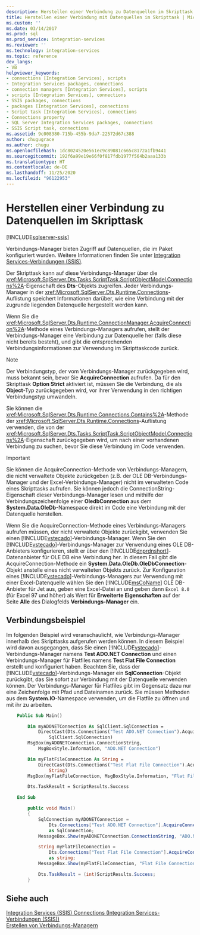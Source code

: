 ```yaml
---
description: Herstellen einer Verbindung zu Datenquellen im Skripttask
title: Herstellen einer Verbindung mit Datenquellen im Skripttask | Microsoft-Dokumentation
ms.custom: ''
ms.date: 03/14/2017
ms.prod: sql
ms.prod_service: integration-services
ms.reviewer: ''
ms.technology: integration-services
ms.topic: reference
dev_langs:
- VB
helpviewer_keywords:
- connections [Integration Services], scripts
- Integration Services packages, connections
- connection managers [Integration Services], scripts
- scripts [Integration Services], connections
- SSIS packages, connections
- packages [Integration Services], connections
- Script task [Integration Services], connections
- Connections property
- SQL Server Integration Services packages, connections
- SSIS Script task, connections
ms.assetid: 9c008380-715b-455b-9da7-22572d67c388
author: chugugrace
ms.author: chugu
ms.openlocfilehash: 1dc8024520e561ec9c89081c665c8172a1fb9441
ms.sourcegitcommit: 192f6a99e19e66f0f817fdb1977f564b2aaa133b
ms.translationtype: HT
ms.contentlocale: de-DE
ms.lasthandoff: 11/25/2020
ms.locfileid: "96122953"
---
```

# <a name="connecting-to-data-sources-in-the-script-task"></a>Herstellen einer Verbindung zu Datenquellen im Skripttask

[!INCLUDE[sqlserver-ssis](../../../includes/applies-to-version/sqlserver-ssis.md)]


  Verbindungs-Manager bieten Zugriff auf Datenquellen, die im Paket konfiguriert wurden. Weitere Informationen finden Sie unter [Integration Services-Verbindungen &#40;SSIS&#41;](../../../integration-services/connection-manager/integration-services-ssis-connections.md).  
  
 Der Skripttask kann auf diese Verbindungs-Manager über die <xref:Microsoft.SqlServer.Dts.Tasks.ScriptTask.ScriptObjectModel.Connections%2A>-Eigenschaft des **Dts**-Objekts zugreifen. Jeder Verbindungs-Manager in der <xref:Microsoft.SqlServer.Dts.Runtime.Connections>-Auflistung speichert Informationen darüber, wie eine Verbindung mit der zugrunde liegenden Datenquelle hergestellt werden kann.  
  
 Wenn Sie die <xref:Microsoft.SqlServer.Dts.Runtime.ConnectionManager.AcquireConnection%2A>-Methode eines Verbindungs-Managers aufrufen, stellt der Verbindungs-Manager eine Verbindung zur Datenquelle her (falls diese nicht bereits besteht), und gibt die entsprechenden Verbindungsinformationen zur Verwendung im Skripttaskcode zurück.  
  
> [!NOTE]  
>  Der Verbindungstyp, der vom Verbindungs-Manager zurückgegeben wird, muss bekannt sein, bevor Sie **AcquireConnection** aufrufen. Da für den Skripttask **Option Strict** aktiviert ist, müssen Sie die Verbindung, die als **Object**-Typ zurückgegeben wird, vor ihrer Verwendung in den richtigen Verbindungstyp umwandeln.  
  
 Sie können die <xref:Microsoft.SqlServer.Dts.Runtime.Connections.Contains%2A>-Methode der <xref:Microsoft.SqlServer.Dts.Runtime.Connections>-Auflistung verwenden, die von der <xref:Microsoft.SqlServer.Dts.Tasks.ScriptTask.ScriptObjectModel.Connections%2A>-Eigenschaft zurückgegeben wird, um nach einer vorhandenen Verbindung zu suchen, bevor Sie diese Verbindung im Code verwenden.  
  
> [!IMPORTANT]  
>  Sie können die AcquireConnection-Methode von Verbindungs-Managern, die nicht verwaltete Objekte zurückgeben (z.B. der OLE DB-Verbindungs-Manager und der Excel-Verbindungs-Manager) nicht im verwalteten Code eines Skripttasks aufrufen. Sie können jedoch die ConnectionString-Eigenschaft dieser Verbindungs-Manager lesen und mithilfe der Verbindungszeichenfolge einer **OledbConnection** aus dem **System.Data.OleDb**-Namespace direkt im Code eine Verbindung mit der Datenquelle herstellen.  
>   
>  Wenn Sie die AcquireConnection-Methode eines Verbindungs-Managers aufrufen müssen, der nicht verwaltete Objekte zurückgibt, verwenden Sie einen [!INCLUDE[vstecado](../../../includes/vstecado-md.md)]-Verbindungs-Manager. Wenn Sie den [!INCLUDE[vstecado](../../../includes/vstecado-md.md)]-Verbindungs-Manager zur Verwendung eines OLE DB-Anbieters konfigurieren, stellt er über den [!INCLUDE[dnprdnshort](../../../includes/dnprdnshort-md.md)]-Datenanbieter für OLE DB eine Verbindung her. In diesem Fall gibt die AcquireConnection-Methode ein **System.Data.OleDb.OleDbConnection**-Objekt anstelle eines nicht verwalteten Objekts zurück. Zur Konfiguration eines [!INCLUDE[vstecado](../../../includes/vstecado-md.md)]-Verbindungs-Managers zur Verwendung mit einer Excel-Datenquelle wählen Sie den [!INCLUDE[msCoName](../../../includes/msconame-md.md)] OLE DB-Anbieter für Jet aus, geben eine Excel-Datei an und geben dann `Excel 8.0` (für Excel 97 und höher) als Wert für **Erweiterte Eigenschaften** auf der Seite **Alle** des Dialogfelds **Verbindungs-Manager** ein.  
  
## <a name="connections-example"></a>Verbindungsbeispiel  
 Im folgenden Beispiel wird veranschaulicht, wie Verbindungs-Manager innerhalb des Skripttasks aufgerufen werden können. In diesem Beispiel wird davon ausgegangen, dass Sie einen [!INCLUDE[vstecado](../../../includes/vstecado-md.md)]-Verbindungs-Manager namens **Test ADO.NET Connection** und einen Verbindungs-Manager für Flatfiles namens **Test Flat File Connection** erstellt und konfiguriert haben. Beachten Sie, dass der [!INCLUDE[vstecado](../../../includes/vstecado-md.md)]-Verbindungs-Manager ein **SqlConnection**-Objekt zurückgibt, das Sie sofort zur Verbindung mit der Datenquelle verwenden können. Der Verbindungs-Manager für Flatfiles gibt im Gegensatz dazu nur eine Zeichenfolge mit Pfad und Dateinamen zurück. Sie müssen Methoden aus dem **System.IO**-Namespace verwenden, um die Flatfile zu öffnen und mit ihr zu arbeiten.  
  
```vb  
    Public Sub Main()

        Dim myADONETConnection As SqlClient.SqlConnection =
            DirectCast(Dts.Connections("Test ADO.NET Connection").AcquireConnection(Dts.Transaction),
                SqlClient.SqlConnection)
        MsgBox(myADONETConnection.ConnectionString,
            MsgBoxStyle.Information, "ADO.NET Connection")

        Dim myFlatFileConnection As String =
            DirectCast(Dts.Connections("Test Flat File Connection").AcquireConnection(Dts.Transaction),
                String)
        MsgBox(myFlatFileConnection, MsgBoxStyle.Information, "Flat File Connection")

        Dts.TaskResult = ScriptResults.Success

    End Sub
```  
  
```csharp  
        public void Main()
        {
            SqlConnection myADONETConnection = 
                Dts.Connections["Test ADO.NET Connection"].AcquireConnection(Dts.Transaction)
                as SqlConnection;
            MessageBox.Show(myADONETConnection.ConnectionString, "ADO.NET Connection");

            string myFlatFileConnection = 
                Dts.Connections["Test Flat File Connection"].AcquireConnection(Dts.Transaction) 
                as string;
            MessageBox.Show(myFlatFileConnection, "Flat File Connection");

            Dts.TaskResult = (int)ScriptResults.Success;
        }
```  
  
## <a name="see-also"></a>Siehe auch  
 [Integration Services (SSIS) Connections (Integration Services-Verbindungen (SSIS))](../../../integration-services/connection-manager/integration-services-ssis-connections.md)   
 [Erstellen von Verbindungs-Managern](../../connection-manager/integration-services-ssis-connections.md)  
  
